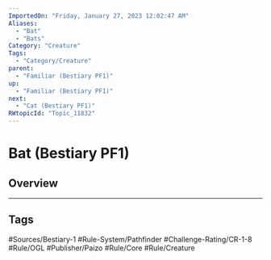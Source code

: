 ```yaml
---
ImportedOn: "Friday, January 27, 2023 12:02:47 AM"
Aliases:
  - "Bat"
  - "Bats"
Category: "Creature"
Tags:
  - "Category/Creature"
parent:
  - "Familiar (Bestiary PF1)"
up:
  - "Familiar (Bestiary PF1)"
next:
  - "Cat (Bestiary PF1)"
RWtopicId: "Topic_11832"
---
```

# Bat (Bestiary PF1)
## Overview

---
## Tags
#Sources/Bestiary-1 #Rule-System/Pathfinder #Challenge-Rating/CR-1-8 #Rule/OGL #Publisher/Paizo #Rule/Core #Rule/Creature

